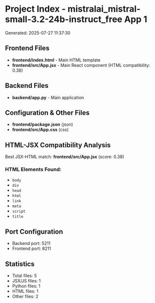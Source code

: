 # Project Index - mistralai_mistral-small-3.2-24b-instruct_free App 1

Generated: 2025-07-27 11:37:30

## Frontend Files

- **frontend/index.html** - Main HTML template
- **frontend/src/App.jsx** - Main React component (HTML compatibility: 0.38)

## Backend Files

- **backend/app.py** - Main application

## Configuration & Other Files

- **frontend/package.json** (json)
- **frontend/src/App.css** (css)

## HTML-JSX Compatibility Analysis

Best JSX-HTML match: **frontend/src/App.jsx** (score: 0.38)

### HTML Elements Found:
- `body`
- `div`
- `head`
- `html`
- `link`
- `meta`
- `script`
- `title`

## Port Configuration

- Backend port: 5211
- Frontend port: 8211

## Statistics

- Total files: 5
- JSX/JS files: 1
- Python files: 1
- HTML files: 1
- Other files: 2
